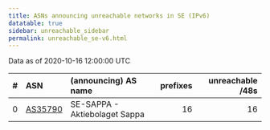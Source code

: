 ```yaml
---
title: ASNs announcing unreachable networks in SE (IPv6)
datatable: true
sidebar: unreachable_sidebar
permalink: unreachable_se-v6.html
---
```


Data as of 2020-10-16 12:00:00 UTC


<div class="datatable-begin"></div>

|   # | ASN                                    | (announcing) AS name          |   prefixes |   unreachable /48s |
|----:|:---------------------------------------|:------------------------------|-----------:|-------------------:|
|   0 | [AS35790](unreachable_AS35790-v6.html) | SE-SAPPA - Aktiebolaget Sappa |         16 |                 16 |

<div class="datatable-end"></div>